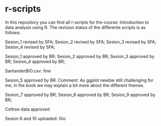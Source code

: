 # r-scripts

In this repository you can find all r-scripts for the course: Introduction to data analysis using R. The revision status of the differente scripts is as follows:

Sesion_1 revised by SFA;
Sesion_2 revised by SFA;
Sesion_3 revised by SFA;
Sesion_4 revised by SFA;


Sesion_1 approved by BR;
Sesion_2 approved by BR;
Sesion_3 approved by BR;
Sesion_4 approved by BR;

SantanderBIO.csv: fine

Sesion_5 approved by BR. Comment: As ggplot newbie still challenging for me, in the book we may explain a bit more about the different themes.

Sesion_7 approved by BR;
Sesion_8 approved by BR;
Sesion_9 approved by BR;

Coltree data approved

Sesion 6 and 10 uploaded: Gio